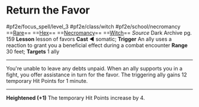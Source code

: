 # Return the Favor
#pf2e/focus_spell/level_3 #pf2e/class/witch #pf2e/school/necromancy 
==[Rare](../../../../../TTRPGShare-Pathfinder-2E-Vault/rules/traits/rare.md)== ==[Hex](../../../Traits/Hex.md)== ==[Necromancy](../../../../../TTRPGShare-Pathfinder-2E-Vault/rules/traits/necromancy.md)== ==[Witch](../../../Traits/Witch.md)==
*Source* Dark Archive pg. 159
**Lesson** lesson of favors
**Cast** ◄ somatic; **Trigger** An ally uses a reaction to grant you a beneficial effect during a combat encounter
**Range** 30 feet; **Targets** 1 ally

---
You're unable to leave any debts unpaid. When an ally supports you in a fight, you offer assistance in turn for the favor. The triggering ally gains 12 temporary Hit Points for 1 minute.

<hr>

**Heightened (+1)** The temporary Hit Points increase by 4.